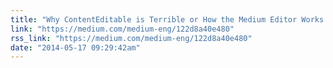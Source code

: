 ```yaml
---
title: "Why ContentEditable is Terrible or How the Medium Editor Works by Nick Santos"
link: "https://medium.com/medium-eng/122d8a40e480"
rss_link: "https://medium.com/medium-eng/122d8a40e480"
date: "2014-05-17 09:29:42am"
---
```

